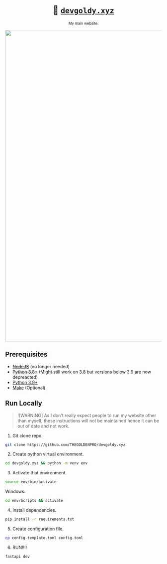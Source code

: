 <div align="center">

  # 🌇 [``devgoldy.xyz``](https://devgoldy.xyz/)

  <sub>My main website.</sub>

  <img width="1000px" src="https://github.com/THEGOLDENPRO/devgoldy.xyz/assets/66202304/cf1a7dbb-5598-4de6-8e46-224523aad3f2">

</div>

## Prerequisites
- ~~[NodeJS](https://nodejs.org/en)~~ (no longer needed)
- ~~[Python 3.8+](https://www.python.org/)~~ (Might still work on 3.8 but versions below 3.9 are now depreacted)
- [Python 3.9+](https://www.python.org/)
- [Make](https://www.gnu.org/software/make/) (Optional)

## Run Locally
> ![WARNING]
> As I don't really expect people to run my website other than myself, these instructions will not be maintained hence it can be out of date and not work.

1. Git clone repo.
```sh
git clone https://github.com/THEGOLDENPRO/devgoldy.xyz
```

2. Create python virtual environment.
```sh
cd devgoldy.xyz && python -m venv env
```

3. Activate that environment.
```sh
source env/bin/activate
```
Windows:
```sh
cd env/Scripts && activate
```

4. Install dependencies.
```sh
pip install -r requirements.txt
```

5. Create configuration file.
```sh
cp config.template.toml config.toml
```

6. RUN!!!!
```sh
fastapi dev
```